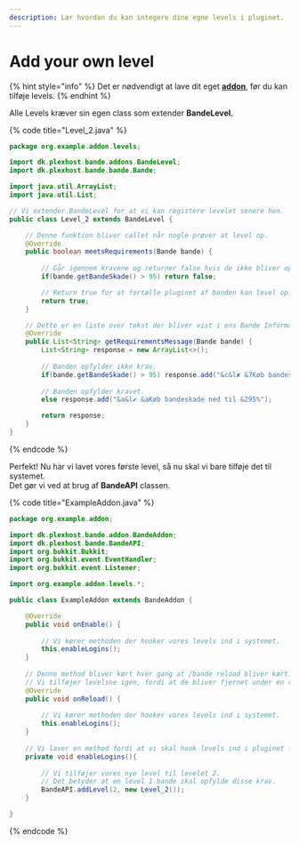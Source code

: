 ```yaml
---
description: Lær hvordan du kan integere dine egne levels i pluginet.
---
```


# Add your own level

{% hint style="info" %}
Det er nødvendigt at lave dit eget [**addon**](create-addon.md), før du kan tilføje levels.
{% endhint %}

Alle Levels kræver sin egen class som extender **BandeLevel.**

{% code title="Level_2.java" %}
```java
package org.example.addon.levels;

import dk.plexhost.bande.addons.BandeLevel;
import dk.plexhost.bande.bande.Bande;

import java.util.ArrayList;
import java.util.List;

// Vi extender BandeLevel for at vi kan registere levelet senere hen.
public class Level_2 extends BandeLevel {

    // Denne funktion bliver callet når nogle prøver at level op.
    @Override
    public boolean meetsRequirements(Bande bande) {
        
        // Går igennem kravene og returner false hvis de ikke bliver opfyldt.
        if(bande.getBandeSkade() > 95) return false;

        // Return true for at fortælle pluginet af banden kan level op.
        return true;
    }

    // Dette er en liste over tekst der bliver vist i ens Bande Information GUI.
    @Override
    public List<String> getRequirementsMessage(Bande bande) {
        List<String> response = new ArrayList<>();
        
        // Banden opfylder ikke krav.
        if(bande.getBandeSkade() > 95) response.add("&c&l✘ &7Køb bandeskade ned til &c95%");
        
        // Banden opfylder kravet.
        else response.add("&a&l✔ &aKøb bandeskade ned til &295%");

        return response;
    }
}
```
{% endcode %}

Perfekt! Nu har vi lavet vores første level, så nu skal vi bare tilføje det til systemet.\
Det gør vi ved at brug af **BandeAPI** classen.

{% code title="ExampleAddon.java" %}
```java
package org.example.addon;

import dk.plexhost.bande.addon.BandeAddon;
import dk.plexhost.bande.BandeAPI;
import org.bukkit.Bukkit;
import org.bukkit.event.EventHandler;
import org.bukkit.event.Listener;

import org.example.addon.levels.*;

public class ExampleAddon extends BandeAddon {

    @Override
    public void onEnable() {
        
        // Vi kører methoden der hooker vores levels ind i systemet.
        this.enableLogins();
    }
    
    // Denne method bliver kørt hver gang at /bande reload bliver kørt.
    // Vi tilføjer levelsne igen, fordi at de bliver fjernet under en reload.
    @Override
    public void onReload() {
        
        // Vi kører methoden der hooker vores levels ind i systemet.
        this.enableLogins();
    }
    
    // Vi laver en method fordi at vi skal hook levels ind i pluginet flere gange.
    private void enableLogins(){
    
        // Vi tilføjer vores nye level til levelet 2.
        // Det betyder at en level 1 bande skal opfylde disse krav.
        BandeAPI.addLevel(2, new Level_2());
    }

}

```
{% endcode %}
